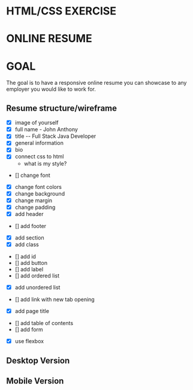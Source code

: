 # **HTML/CSS EXERCISE**

# ONLINE RESUME

<p>
<h1>GOAL</h1>
The goal is to have a responsive online resume you can showcase to any employer you would like to work for.
</p>

## Resume structure/wireframe

- [x] image of yourself
- [x] full name - John Anthony
- [x] title -- Full Stack Java Developer
- [x] general information
- [x] bio
- [x] connect css to html
  - what is my style?
- [] change font
- [x] change font colors
- [x] change background
- [x] change margin
- [x] change padding
- [x] add header
- [] add footer
- [x] add section
- [x] add class
- [] add id
- [] add button
- [] add label
- [] add ordered list
- [x] add unordered list
- [] add link with new tab opening
- [x] add page title
- [] add table of contents
- [] add form
- [x] use flexbox

## Desktop Version

## Mobile Version
